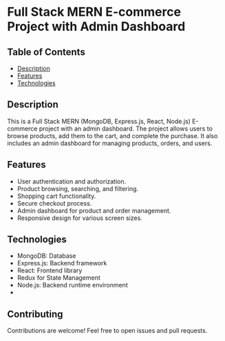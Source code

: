 # Full Stack MERN E-commerce Project with Admin Dashboard

## Table of Contents

- [Description](#description)
- [Features](#features)
- [Technologies](#technologies)

## Description

This is a Full Stack MERN (MongoDB, Express.js, React, Node.js) E-commerce project with an admin dashboard. The project allows users to browse products, add them to the cart, and complete the purchase. It also includes an admin dashboard for managing products, orders, and users.

## Features

- User authentication and authorization.
- Product browsing, searching, and filtering.
- Shopping cart functionality.
- Secure checkout process.
- Admin dashboard for product and order management.
- Responsive design for various screen sizes.


## Technologies

-   MongoDB: Database
-   Express.js: Backend framework
-   React: Frontend library
-   Redux for State Management
-   Node.js: Backend runtime environment
- 
## Contributing

Contributions are welcome! Feel free to open issues and pull requests.
